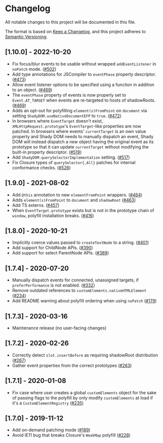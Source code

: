 # Changelog

All notable changes to this project will be documented in this file.

The format is based on [Keep a Changelog](https://keepachangelog.com/en/1.0.0/),
and this project adheres to [Semantic Versioning](https://semver.org/spec/v2.0.0.html).

<!-- ## Unreleased -->

## [1.10.0] - 2022-10-20

- Fix focus/blur events to be usable without wrapped `addEventListener` in
  `noPatch` mode. ([#502](https://github.com/webcomponents/polyfills/pull/502))
- Add type annotations for JSCompiler to `eventPhase` property descriptor.
  ([#473](https://github.com/webcomponents/polyfills/pull/473))
- Allow event listener options to be specified using a function in addition to
  an object. ([#469](https://github.com/webcomponents/polyfills/pull/469))
- The `eventPhase` property of events is now properly set to `Event.AT_TARGET`
  when events are re-targeted to hosts of shadowRoots.
  ([#469](https://github.com/webcomponents/polyfills/pull/469))
- Adds an opt-out for polyfilling `element(s)FromPoint` on `document` via
  setting `ShadyDOM.useNativeDocumentEFP` to `true`.
  ([#472](https://github.com/webcomponents/polyfills/pull/472))
- In browsers where `EventTarget` doesn't exist, `XMLHttpRequest.prototype`'s
  `EventTarget`-like properties are now patched. In browsers where events'
  `currentTarget` is an own value property and Shady DOM needs to manually
  dispatch an event, Shady DOM will instead dispatch a new object having the
  original event as its prototype so that it can update `currentTarget` without
  modifying the built-in property descriptor.
  ([#519](https://github.com/webcomponents/polyfills/pull/519))
- Add `ShadyDOM.querySelectorImplementation` setting.
  ([#517](https://github.com/webcomponents/polyfills/pull/517))
- Fix Closure types of `querySelector{,All}` patches for internal conformance
  checks. ([#526](https://github.com/webcomponents/polyfills/pull/526))

## [1.9.0] - 2021-08-02

- Add `@this` annotation to new `elementFromPoint` wrappers.
  ([#464](https://github.com/webcomponents/polyfills/pull/464))
- Adds `element(s)FromPoint` to `document` and `shadowRoot`
  ([#463](https://github.com/webcomponents/polyfills/pull/463))
- Add TS externs. ([#457](https://github.com/webcomponents/polyfills/pull/457))
- When `EventTarget.prototype` exists but is not in the prototype chain of
  `window`, polyfill installation breaks.
  ([#416](https://github.com/webcomponents/polyfills/pull/416))

## [1.8.0] - 2020-10-21

- Implicitly coerce values passed to `createTextNode` to a string.
  ([#401](https://github.com/webcomponents/polyfills/pull/401))
- Add support for ChildNode APIs.
  ([#390](https://github.com/webcomponents/polyfills/pull/390))
- Add support for select ParentNode APIs.
  ([#389](https://github.com/webcomponents/polyfills/pull/389))

## [1.7.4] - 2020-07-20

- Manually dispatch events for connected, unassigned targets, if
  `preferPerformance` is not enabled.
  ([#332](https://github.com/webcomponents/polyfills/pull/332))
- Remove outdated references to `customElements.nativeHTMLElement`
  ([#234](https://github.com/webcomponents/polyfills/pull/234))
- Add README warning about polyfill ordering when using `noPatch`
  ([#179](https://github.com/webcomponents/polyfills/pull/179))

## [1.7.3] - 2020-03-16

- Maintenance release (no user-facing changes)

## [1.7.2] - 2020-02-26

- Correctly detect `slot.insertBefore` as requiring shadowRoot distribution
  ([#267](https://github.com/webcomponents/polyfills/pull/267))
- Gather event properties from the correct prototypes
  ([#263](https://github.com/webcomponents/polyfills/pull/263/files))

## [1.7.1] - 2020-01-08

- Fix case where user creates a global `customElements` object for the sake of
  passing flags to the polyfill by only modify `customElements` at load if it's
  a `CustomElementRegistry`
  ([#235](https://github.com/webcomponents/polyfills/pull/235))

## [1.7.0] - 2019-11-12

- Add on-demand patching mode
  ([#189](https://github.com/webcomponents/polyfills/pull/189))
- Avoid IE11 bug that breaks Closure's `WeakMap` polyfill
  ([#228](https://github.com/webcomponents/polyfills/pull/228))
